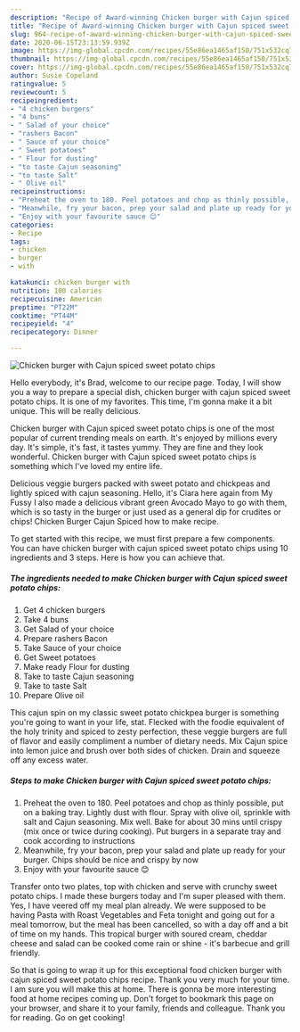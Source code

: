 ```yaml
---
description: "Recipe of Award-winning Chicken burger with Cajun spiced sweet potato chips"
title: "Recipe of Award-winning Chicken burger with Cajun spiced sweet potato chips"
slug: 964-recipe-of-award-winning-chicken-burger-with-cajun-spiced-sweet-potato-chips
date: 2020-06-15T23:13:59.939Z
image: https://img-global.cpcdn.com/recipes/55e86ea1465af150/751x532cq70/chicken-burger-with-cajun-spiced-sweet-potato-chips-recipe-main-photo.jpg
thumbnail: https://img-global.cpcdn.com/recipes/55e86ea1465af150/751x532cq70/chicken-burger-with-cajun-spiced-sweet-potato-chips-recipe-main-photo.jpg
cover: https://img-global.cpcdn.com/recipes/55e86ea1465af150/751x532cq70/chicken-burger-with-cajun-spiced-sweet-potato-chips-recipe-main-photo.jpg
author: Susie Copeland
ratingvalue: 5
reviewcount: 5
recipeingredient:
- "4 chicken burgers"
- "4 buns"
- " Salad of your choice"
- "rashers Bacon"
- " Sauce of your choice"
- " Sweet potatoes"
- " Flour for dusting"
- "to taste Cajun seasoning"
- "to taste Salt"
- " Olive oil"
recipeinstructions:
- "Preheat the oven to 180. Peel potatoes and chop as thinly possible, put on a baking tray. Lightly dust with flour. Spray with olive oil, sprinkle with salt and Cajun seasoning. Mix well. Bake for about 30 mins until crispy (mix once or twice during cooking). Put burgers in a separate tray and cook according to instructions"
- "Meanwhile, fry your bacon, prep your salad and plate up ready for your burger. Chips should be nice and crispy by now"
- "Enjoy with your favourite sauce 😊"
categories:
- Recipe
tags:
- chicken
- burger
- with

katakunci: chicken burger with 
nutrition: 100 calories
recipecuisine: American
preptime: "PT22M"
cooktime: "PT44M"
recipeyield: "4"
recipecategory: Dinner

---
```



![Chicken burger with Cajun spiced sweet potato chips](https://img-global.cpcdn.com/recipes/55e86ea1465af150/751x532cq70/chicken-burger-with-cajun-spiced-sweet-potato-chips-recipe-main-photo.jpg)

Hello everybody, it's Brad, welcome to our recipe page. Today, I will show you a way to prepare a special dish, chicken burger with cajun spiced sweet potato chips. It is one of my favorites. This time, I'm gonna make it a bit unique. This will be really delicious.

Chicken burger with Cajun spiced sweet potato chips is one of the most popular of current trending meals on earth. It's enjoyed by millions every day. It's simple, it's fast, it tastes yummy. They are fine and they look wonderful. Chicken burger with Cajun spiced sweet potato chips is something which I've loved my entire life.

Delicious veggie burgers packed with sweet potato and chickpeas and lightly spiced with cajun seasoning. Hello, it&#39;s Ciara here again from My Fussy I also made a delicious vibrant green Avocado Mayo to go with them, which is so tasty in the burger or just used as a general dip for crudites or chips! Chicken Burger Cajun Spiced how to make recipe.


To get started with this recipe, we must first prepare a few components. You can have chicken burger with cajun spiced sweet potato chips using 10 ingredients and 3 steps. Here is how you can achieve that.

<!--inarticleads1-->

##### The ingredients needed to make Chicken burger with Cajun spiced sweet potato chips:

1. Get 4 chicken burgers
1. Take 4 buns
1. Get  Salad of your choice
1. Prepare rashers Bacon
1. Take  Sauce of your choice
1. Get  Sweet potatoes
1. Make ready  Flour for dusting
1. Take to taste Cajun seasoning
1. Take to taste Salt
1. Prepare  Olive oil


This cajun spin on my classic sweet potato chickpea burger is something you&#39;re going to want in your life, stat. Flecked with the foodie equivalent of the holy trinity and spiced to zesty perfection, these veggie burgers are full of flavor and easily compliment a number of dietary needs. Mix Cajun spice into lemon juice and brush over both sides of chicken. Drain and squeeze off any excess water. 

<!--inarticleads2-->

##### Steps to make Chicken burger with Cajun spiced sweet potato chips:

1. Preheat the oven to 180. Peel potatoes and chop as thinly possible, put on a baking tray. Lightly dust with flour. Spray with olive oil, sprinkle with salt and Cajun seasoning. Mix well. Bake for about 30 mins until crispy (mix once or twice during cooking). Put burgers in a separate tray and cook according to instructions
1. Meanwhile, fry your bacon, prep your salad and plate up ready for your burger. Chips should be nice and crispy by now
1. Enjoy with your favourite sauce 😊


Transfer onto two plates, top with chicken and serve with crunchy sweet potato chips. I made these burgers today and I&#39;m super pleased with them. Yes, I have veered off my meal plan already. We were supposed to be having Pasta with Roast Vegetables and Feta tonight and going out for a meal tomorrow, but the meal has been cancelled, so with a day off and a bit of time on my hands. This tropical burger with soured cream, cheddar cheese and salad can be cooked come rain or shine - it&#39;s barbecue and grill friendly. 

So that is going to wrap it up for this exceptional food chicken burger with cajun spiced sweet potato chips recipe. Thank you very much for your time. I am sure you will make this at home. There is gonna be more interesting food at home recipes coming up. Don't forget to bookmark this page on your browser, and share it to your family, friends and colleague. Thank you for reading. Go on get cooking!
